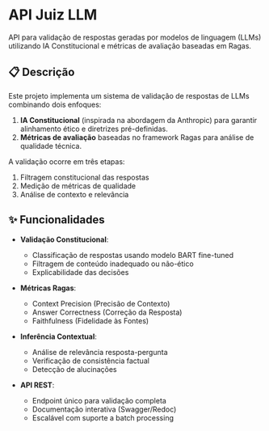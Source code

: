 # API Juiz LLM

API para validação de respostas geradas por modelos de linguagem (LLMs) utilizando IA Constitucional e métricas de avaliação baseadas em Ragas.

## 📋 Descrição

Este projeto implementa um sistema de validação de respostas de LLMs combinando dois enfoques:
1. **IA Constitucional** (inspirada na abordagem da Anthropic) para garantir alinhamento ético e diretrizes pré-definidas.
2. **Métricas de avaliação** baseadas no framework Ragas para análise de qualidade técnica.

A validação ocorre em três etapas:
1. Filtragem constitucional das respostas
2. Medição de métricas de qualidade
3. Análise de contexto e relevância

## ✨ Funcionalidades

- **Validação Constitucional**: 
  - Classificação de respostas usando modelo BART fine-tuned
  - Filtragem de conteúdo inadequado ou não-ético
  - Explicabilidade das decisões

- **Métricas Ragas**:
  - Context Precision (Precisão de Contexto)
  - Answer Correctness (Correção da Resposta)
  - Faithfulness (Fidelidade às Fontes)

- **Inferência Contextual**:
  - Análise de relevância resposta-pergunta
  - Verificação de consistência factual
  - Detecção de alucinações

- **API REST**:
  - Endpoint único para validação completa
  - Documentação interativa (Swagger/Redoc)
  - Escalável com suporte a batch processing
